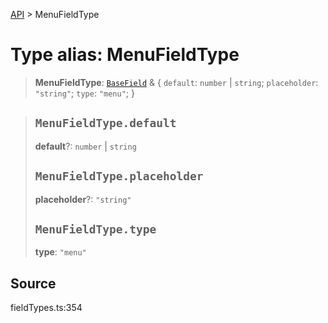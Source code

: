 [API](../index.md) > MenuFieldType

# Type alias: MenuFieldType

> **MenuFieldType**: [`BaseField`](type-alias.BaseField.md) & \{
  `default`: `number` \| `string`;
  `placeholder`: `"string"`;
  `type`: `"menu"`;
 }

> ## `MenuFieldType.default`
>
> **default**?: `number` \| `string`
>
> ## `MenuFieldType.placeholder`
>
> **placeholder**?: `"string"`
>
> ## `MenuFieldType.type`
>
> **type**: `"menu"`
>
>

## Source

fieldTypes.ts:354
